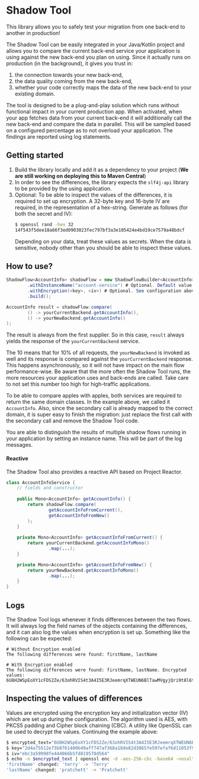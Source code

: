 # Shadow Tool

This library allows you to safely test your migration from one back-end to another in production!  

The Shadow Tool can be easily integrated in your Java/Kotlin project and allows you to compare the current back-end service your application is using against the new back-end you plan on using.
Since it actually runs on production (in the background), it gives you trust in:
1. the connection towards your new back-end,
2. the data quality coming from the new back-end,
3. whether your code correctly maps the data of the new back-end to your existing domain.

The tool is designed to be a plug-and-play solution which runs without functional impact in your current production app.
When activated, when your app fetches data from your current back-end it will additionally call the new back-end and compare the data in parallel.
This will be sampled based on a configured percentage as to not overload your application.
The findings are reported using log statements.

## Getting started
1. Build the library locally and add it as a dependency to your project (**We are still working on deploying this to Maven Central**)
2. In order to see the differences, the library expects the `slf4j-api` library to be provided by the using application.
3. Optional: To be able to inspect the values of the differences, it is required to set up encryption.
   A 32-byte key and 16-byte IV are required, in the representation of a hex-string. Generate as follows (for both the secret and IV):
   ```bash
   $ openssl rand -hex 32
   14f543f5dee18a66f3ed0903023fec797bf3a3e105424e4bd19ce7579a48bdcf
   ```
   Depending on your data, treat these values as secrets. When the data is sensitive, nobody other than you should be able to inspect these values.

## How to use?

```java
ShadowFlow<AccountInfo> shadowFlow = new ShadowFlowBuilder<AccountInfo>(10)
        .withInstanceName("account-service") # Optional. Default value is 'default'
        .withEncryption(<key>, <iv>) # Optional. See configuration above for generating these secrets.
        .build();

AccountInfo result = shadowFlow.compare(
        () -> yourCurrentBackend.getAccountInfo(),
        () -> yourNewBackend.getAccountInfo()
);
```

The result is always from the first supplier. So in this case, `result` always yields the response of the `yourCurrentBackend` service.

The 10 means that for 10% of all requests, the `yourNewBackend` is invoked as well and its response is compared against the `yourCurrentBackend` response.
This happens asynchronously, so it will not have impact on the main flow performance-wise.
Be aware that the more often the Shadow Tool runs, the more resources your application uses and back-ends are called.
Take care to not set this number too high for high-traffic applications.

To be able to compare apples with apples, both services are required to return the same domain classes.
In the example above, we called it `AccountInfo`.
Also, since the secondary call is already mapped to the correct domain, it is super easy to finish the migration: just replace the first call with the secondary call and remove the Shadow Tool code.

You are able to distinguish the results of multiple shadow flows running in your application by setting an instance name. 
This will be part of the log messages.

#### Reactive
The Shadow Tool also provides a reactive API based on Project Reactor.

```java
class AccountInfoService {
    // fields and constructor
    
    public Mono<AccountInfo> getAccountInfo() {
        return shadowFlow.compare(
                getAccountInfoFromCurrent(),
                getAccountInfoFromNew()
        );
    }
    
    private Mono<AccountInfo> getAccountInfoFromCurrent() {
        return yourCurrentBackend.getAccountInfoMono()
                .map(...);
    }

    private Mono<AccountInfo> getAccountInfoFromNew() {
        return yourNewBackend.getAccountInfoMono()
                .map(...);
    }
} 
```

## Logs
The Shadow Tool logs whenever it finds differences between the two flows.
It will always log the field names of the objects containing the differences, and it can also log the values when encryption is set up.
Something like the following can be expected:

```
# Without Encryption enabled
The following differences were found: firstName, lastName

# With Encryption enabled
The following differences were found: firstName, lastName. Encrypted values: 6U8H2WSpEoXY1cFDS2Ze/63ohRVIS4t3A4I5E3RJeemrqXTWEUN6BlTawMVgyjQri9t8l6t9jotJmIEQOoc++C9W38Z8mYEAzU2UzvGm50AMcFqEXheSBEw7c3LZFRoE
```

## Inspecting the values of differences
Values are encrypted using the encryption key and initialization vector (IV) which are set up during the configuration.
The algorithm used is AES, with PKCS5 padding and Cipher block chaining (CBC).
A utility like OpenSSL can be used to decrypt the values. Continuing the example above:

```bash
$ encrypted_text="6U8H2WSpEoXY1cFDS2Ze/63ohRVIS4t3A4I5E3RJeemrqXTWEUN6BlTawMVgyjQri9t8l6t9jotJmIEQOoc++C9W38Z8mYEAzU2UzvGm50AMcFqEXheSBEw7c3LZFRoE"
$ key="2d4a75512e73b8761400b49aff747af368a18de82d3865fe597efaf6d11053f9"
$ iv="ebc3a59998fe444066b5fd819578d564"
$ echo -n $encrypted_text | openssl enc -d -aes-256-cbc -base64 -nosalt -A -K $key -iv $iv
'firstName' changed: 'terry' -> 'Terry'
'lastName' changed: 'pratchett' -> 'Pratchett'
```
